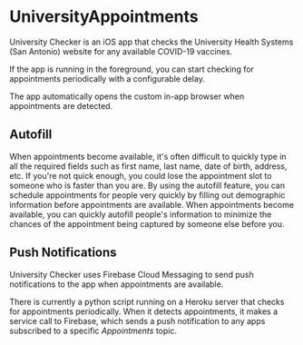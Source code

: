 # UniversityAppointments

University Checker is an iOS app that checks the University Health Systems (San Antonio) website for any available COVID-19 vaccines. 

If the app is running in the foreground, you can start checking for appointments periodically with a configurable delay. 

The app automatically opens the custom in-app browser when appointments are detected.

## Autofill
When appointments become available, it's often difficult to quickly type in all the required fields such as first name, last name, date of birth, address, etc. If you're not quick enough, you could lose the appointment slot to someone who is faster than you are. By using the autofill feature, you can schedule appointments for people very quickly by filling out demographic information before appointments are available. When appointments become available, you can quickly autofill people's information to minimize the chances of the appointment being captured by someone else before you.

## Push Notifications
University Checker uses Firebase Cloud Messaging to send push notifications to the app when appointments are available. 

There is currently a python script running on a Heroku server that checks for appointments periodically. When it detects appointments, it makes a service call to Firebase, which sends a push notification to any apps subscribed to a specific *Appointments* topic.
